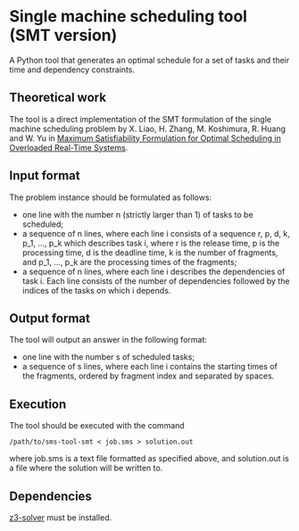 # Single machine scheduling tool (SMT version)
A Python tool that generates an optimal schedule for a set of tasks and their time and dependency constraints.

## Theoretical work
The tool is a direct implementation of the SMT formulation of the single machine scheduling problem by X. Liao, H. Zhang, M. Koshimura, R. Huang and W. Yu in [Maximum Satisfiability Formulation for Optimal Scheduling in Overloaded Real-Time Systems](https://doi.org/10.1007/978-3-030-29908-8_49).

## Input format
The problem instance should be formulated as follows:
- one line with the number n (strictly larger than 1) of tasks to be scheduled;
- a sequence of n lines, where each line i consists of a sequence r, p, d, k, p_1, ..., p_k which describes task i, where r is the release time, p is the processing time, d is the deadline time, k is the number of fragments, and p_1, ..., p_k are the processing times of the fragments;
- a sequence of n lines, where each line i describes the dependencies of task i. Each line consists of the number of dependencies followed by the indices of the tasks on which i depends.

## Output format
The tool will output an answer in the following format:
- one line with the number s of scheduled tasks;
- a sequence of s lines, where each line i contains the starting times of the fragments, ordered by fragment index and separated by spaces.

## Execution
The tool should be executed with the command
```
/path/to/sms-tool-smt < job.sms > solution.out
```
where job.sms is a text file formatted as specified above, and solution.out is a file where the solution will be written to.

## Dependencies
[z3-solver](https://pypi.org/project/z3-solver/) must be installed.
